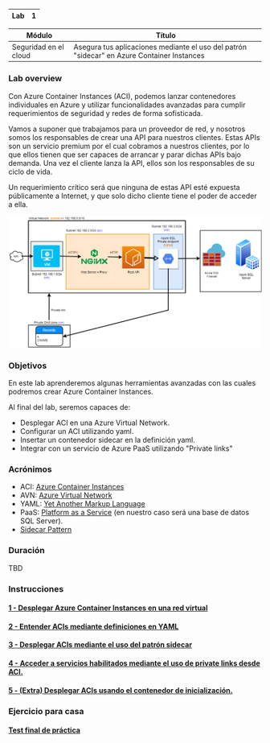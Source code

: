 
| Lab |  1 |
| --  | -- |

| Módulo | Título | 
| --  | -- |
| Seguridad en el cloud | Asegura tus aplicaciones mediante el uso del patrón "sidecar" en Azure Container Instances |

### Lab overview
Con Azure Container Instances (ACI), podemos lanzar contenedores individuales en Azure y utilizar funcionalidades avanzadas para cumplir requerimientos de seguridad y redes de forma sofisticada.

Vamos a suponer que trabajamos para un proveedor de red, y nosotros somos los responsables de crear una API para nuestros clientes. Estas APIs son un servicio premium por el cual cobramos a nuestros clientes, por lo que ellos tienen que ser capaces de arrancar y parar dichas APIs bajo demanda. Una vez el cliente lanza la API, ellos son los responsables de su ciclo de vida. 

Un requerimiento crítico será que ninguna de estas API esté expuesta públicamente a Internet, y que solo dicho cliente tiene el poder de acceder a ella.

![Final picture](../../Recursos/3%20-%20Seguridad%20en%20el%20cloud/Mod2_Lab1_MainPicture.png)

### Objetivos
En este lab aprenderemos algunas herramientas avanzadas con las cuales podremos crear Azure Container Instances.

Al final del lab, seremos capaces de:
- Desplegar ACI en una Azure Virtual Network.
- Configurar un ACI utilizando yaml.
- Insertar un contenedor sidecar en la definición yaml.
- Integrar con un servicio de Azure PaaS utilizando "Private links"

### Acrónimos
- ACI: [Azure Container Instances](https://sec.ch9.ms/ch9/6409/039f527a-81ea-4b04-8081-0f4e8ec76409/usingazurecontainerinstances.mp4) 
- AVN: [Azure Virtual Network](https://docs.microsoft.com/en-us/azure/virtual-network/virtual-networks-overview)
- YAML: [Yet Another Markup Language](https://en.wikipedia.org/wiki/YAML)
- PaaS: [Platform as a Service](https://en.wikipedia.org/wiki/Platform_as_a_service) (en nuestro caso será una base de datos SQL Server).
- [Sidecar Pattern](https://medium.com/nerd-for-tech/microservice-design-pattern-sidecar-sidekick-pattern-dbcea9bed783)

### Duración
TBD

### Instrucciones
#### [1 - Desplegar Azure Container Instances en una red virtual](Lab1_Seguridad_en_cloud-Parte_1.md)
#### [2 - Entender ACIs mediante definiciones en YAML](Lab1_Seguridad_en_cloud-Parte_2.md)
#### [3 - Desplegar ACIs mediante el uso del patrón sidecar](Lab1_Seguridad_en_cloud-Parte_3.md)
#### [4 - Acceder a servicios habilitados mediante el uso de private links desde ACI.](Lab1_Seguridad_en_cloud-Parte_4.md)
#### [5 - (Extra) Desplegar ACIs usando el contenedor de inicialización.](Lab1_Seguridad_en_cloud-Parte_5.md)

### Ejercicio para casa

#### [Test final de práctica](Lab1_Seguridad_en_cloud-Test.md)

